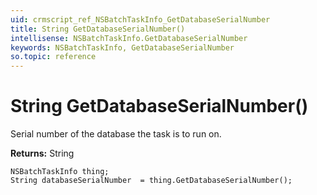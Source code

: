 ```yaml
---
uid: crmscript_ref_NSBatchTaskInfo_GetDatabaseSerialNumber
title: String GetDatabaseSerialNumber()
intellisense: NSBatchTaskInfo.GetDatabaseSerialNumber
keywords: NSBatchTaskInfo, GetDatabaseSerialNumber
so.topic: reference
---
```


# String GetDatabaseSerialNumber()

Serial number of the database the task is to run on.

**Returns:** String

```crmscript
NSBatchTaskInfo thing;
String databaseSerialNumber  = thing.GetDatabaseSerialNumber();
```

